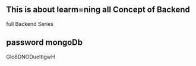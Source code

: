## This is about learm=ning all Concept of Backend
full Backend Series


## password mongoDb
Glo6DNODueItlgwH
